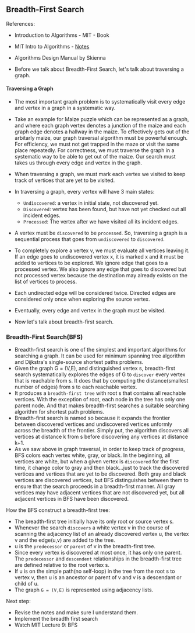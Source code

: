 
## Breadth-First Search

References:
* Introduction to Algorithms - MIT - Book
* MIT Intro to Algorithms - [Notes](https://ocw.mit.edu/courses/electrical-engineering-and-computer-science/6-006-introduction-to-algorithms-spring-2020/lecture-notes/MIT6_006S20_r09.pdf)
* Algorithms Design Manual by Skienna

* Before we talk about Breadth-First Search, let's talk about traversing a graph.

#### Traversing a Graph

* The most important graph problem is to systematically visit every edge and vertex in a graph in a systematic way. 
* Take an example for Maize puzzle which can be represented as a graph, and where each graph vertex denotes a junction of the maize and each graph edge denotes a hallway in the maize. To effectively gets out of the arbitarly maize, our graph traversal algorithm must be powerful enough. For efficiency, we must not get trapped in the maze or visit the same place repeatedly. For correctness, we must traverse the graph in a systematic way to be able to get out of the maize. Our search must takes us through every edge and vertex in the graph. 
* When traversing a graph, we must mark each vertex we visited to keep track of vertices that are yet to be visited. 
* In traversing a graph, every vertex will have 3 main states:
  * `Undiscovered`: a vertex in initial state, not discovered yet.
  * `Discovered`: vertex has been found, but have not yet checked out all incident edges. 
  * `Processed`: The vertex after we have visited all its incident edges. 

* A vertex must be `discovered` to be `processed`. So, traversing a graph is a sequential process that goes from `undiscovered` to `discovered`.
* To completely explore a vertex v, we must evaluate all vertices leaving it. If an edge goes to undiscovered vertex x, it is marked x and it must be added to vertices to be explored. We ignore edge that goes to a processed vertex. We also ignore any edge that goes to discovered but not processed vertex because the destination may already exists on the list of vertices to process.  
* Each undirected edge will be considered twice. Directed edges are considered only once when exploring the source vertex. 
* Eventually, every edge and vertex in the graph must be visited. 
* Now let's talk about breadth-first search. 

### Breadth-First Search(BFS)

* Breadth-first search is one of the simplest and important algorithms for searching a graph. It can be used for minimum spanning tree algorithm and Dijkstra's single-source shortest paths problems. 
* Given the graph G = (V,E), and distinguished vertex s, breadth-first search systematically explores the edges of G to `discover` every vertex that is reachable from s. It does that by computing the distance(smallest number of edges) from s to each reachable vertex. 
* It produces a `breadth-first tree` with root s that contains all reachable vertices. With the exception of root, each node in the tree has only one parent node. And that makes breadth-first searches a suitable searching algorithm for shortest path problems.
* Breadth-first search is named so because it expands the frontier between discovered vertices and undiscovered vertices unformly across the breadth of the frontier. Simply put, the algorithm discovers all vertices at distance k from s before discovering any vertices at distance k+1. 
* As we saw above in graph traversal, in order to keep track of progress, BFS colors each vertex white, gray, or black. In the beginning, all vertices are white, but when a given vertex is `discovered` for the first time, it change color to gray and then black...just to track the discovered vertices and vertices that are yet to be discovered. Both gray and black vertices are discovered vertices, but BFS distinguishes between them to ensure that the search proceeds in a breadth-first manner. All gray vertices may have adjacent vertices that are not discovered yet, but all adjacent vertices in BFS have been discovered. 

How the BFS construct a breadth-first tree:
* The breadth-first tree initially have its only root or source vertex s. 
* Whenever the search `discovers` a white vertex v in the course of scanning the adjacency list of an already discovered vertex u, the vertex v and the edge(u,v) are added to the tree. 
* u is the `predecessor` or `parent` of v in the breadth-first tree. 
* Since every vertex is discovered at most once, it has only one parent. The `predecessor` and `descendent` relationships in the breadth-first tree are defined relative to the root vertex s.
* If u is on the simple path(no self-loop) in the tree from the root s to vertex v, then u is an ancestor or parent of v and v is a descendant or child of u. 
* The graph `G = (V,E)` is represented using adjacency lists. 

Next step:
* Revise the notes and make sure I understand them. 
* Implement the breadth first search
* Watch MIT Lecture 9: BFS
